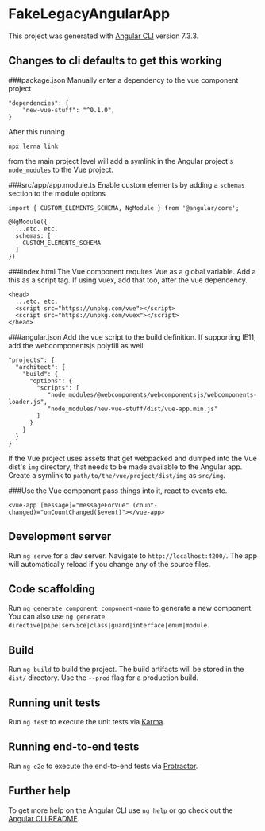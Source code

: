 # FakeLegacyAngularApp
This project was generated with [Angular CLI](https://github.com/angular/angular-cli) version 7.3.3.

## Changes to cli defaults to get this working 
###package.json
Manually enter a dependency to the vue component project
``` 
"dependencies": {
    "new-vue-stuff": "^0.1.0",
}
```
After this running
``` 
npx lerna link
```
from the main project level will add a symlink in the Angular project's `node_modules` to the Vue project.

###src/app/app.module.ts
Enable custom elements by adding a `schemas` section to the module options
``` 
import { CUSTOM_ELEMENTS_SCHEMA, NgModule } from '@angular/core';

@NgModule({
  ...etc. etc.
  schemas: [
    CUSTOM_ELEMENTS_SCHEMA
  ]
})
```

###index.html
The Vue component requires Vue as a global variable. Add a this as a script tag. If using vuex, add that too, after the vue dependency.
```
<head>
  ...etc. etc.
  <script src="https://unpkg.com/vue"></script> 
  <script src="https://unpkg.com/vuex"></script>
</head>
```

###angular.json
Add the vue script to the build definition. If supporting IE11, add the webcomponentsjs polyfill as well.
``` 
"projects": {
  "architect": {
    "build": {
      "options": {
        "scripts": [
           "node_modules/@webcomponents/webcomponentsjs/webcomponents-loader.js",
           "node_modules/new-vue-stuff/dist/vue-app.min.js"
        ]
      }
    }
  }
}    
```

If the Vue project uses assets that get webpacked and dumped into the Vue dist's `img` directory, that needs to be made available to the Angular app. Create a symlink to `path/to/the/vue/project/dist/img` as `src/img`.

###Use the Vue component
pass things into it, react to events etc.
``` 
<vue-app [message]="messageForVue" (count-changed)="onCountChanged($event)"></vue-app>
```

## Development server

Run `ng serve` for a dev server. Navigate to `http://localhost:4200/`. The app will automatically reload if you change any of the source files.

## Code scaffolding

Run `ng generate component component-name` to generate a new component. You can also use `ng generate directive|pipe|service|class|guard|interface|enum|module`.

## Build

Run `ng build` to build the project. The build artifacts will be stored in the `dist/` directory. Use the `--prod` flag for a production build.

## Running unit tests

Run `ng test` to execute the unit tests via [Karma](https://karma-runner.github.io).

## Running end-to-end tests

Run `ng e2e` to execute the end-to-end tests via [Protractor](http://www.protractortest.org/).

## Further help

To get more help on the Angular CLI use `ng help` or go check out the [Angular CLI README](https://github.com/angular/angular-cli/blob/master/README.md).
